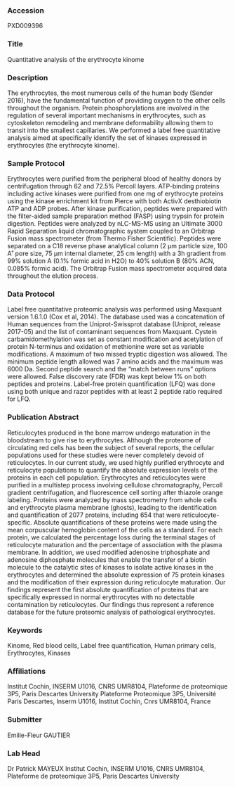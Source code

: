 ### Accession
PXD009396

### Title
Quantitative analysis of the erythrocyte kinome

### Description
The erythrocytes, the most numerous cells of the human body (Sender 2016), have the fundamental function of providing oxygen to the other cells throughout the organism. Protein phosphorylations are involved in the regulation of several important mechanisms in erythrocytes, such as cytoskeleton remodeling and membrane deformability allowing them to transit into the smallest capillaries. We performed a label free quantitative analysis aimed at specifically identify the set of kinases expressed in erythrocytes (the erythrocyte kinome).

### Sample Protocol
Erythrocytes were purified from the peripheral blood of healthy donors by centrifugation through 62 and 72.5% Percoll layers.  ATP-binding proteins including active kinases were purified from one mg of erythrocyte proteins using the kinase enrichment kit from Pierce with both ActivX desthiobiotin ATP and ADP probes. After kinase purification, peptides were prepared with the filter-aided sample preparation method (FASP) using trypsin for protein digestion. Peptides were analyzed by nLC-MS-MS using an Ultimate 3000 Rapid Separation liquid chromatographic system coupled to an Orbitrap Fusion mass spectrometer (from Thermo Fisher Scientific). Peptides were separated on a C18 reverse phase analytical column (2 µm particle size, 100 A˚ pore size, 75 µm internal diameter, 25 cm length) with a 3h gradient from 99% solution A (0.1% formic acid in H2O) to 40% solution B (80% ACN, 0.085% formic acid). The Orbitrap Fusion mass spectrometer acquired data throughout the elution process.

### Data Protocol
Label free quantitative proteomic analysis was performed using Maxquant version 1.6.1.0 (Cox et al, 2014). The database used was a concatenation of Human sequences from the Uniprot-Swissprot database (Uniprot, release 2017-05) and the list of contaminant sequences from Maxquant. Cystein carbamidomethylation was set as constant modification and acetylation of protein N-terminus and oxidation of methionine were set as variable modifications. A maximum of two missed tryptic digestion was allowed. The minimum peptide length allowed was 7 amino acids and the maximum was 6000 Da. Second peptide search and the “match between runs” options were allowed. False discovery rate (FDR) was kept below 1% on both peptides and proteins. Label-free protein quantification (LFQ) was done using both unique and razor peptides with at least 2 peptide ratio required for LFQ.

### Publication Abstract
Reticulocytes produced in the bone marrow undergo maturation in the bloodstream to give rise to erythrocytes. Although the proteome of circulating red cells has been the subject of several reports, the cellular populations used for these studies were never completely devoid of reticulocytes. In our current study, we used highly purified erythrocyte and reticulocyte populations to quantify the absolute expression levels of the proteins in each cell population. Erythrocytes and reticulocytes were purified in a multistep process involving cellulose chromatography, Percoll gradient centrifugation, and fluorescence cell sorting after thiazole orange labeling. Proteins were analyzed by mass spectrometry from whole cells and erythrocyte plasma membrane (ghosts), leading to the identification and quantification of 2077 proteins, including 654 that were reticulocyte-specific. Absolute quantifications of these proteins were made using the mean corpuscular hemoglobin content of the cells as a standard. For each protein, we calculated the percentage loss during the terminal stages of reticulocyte maturation and the percentage of association with the plasma membrane. In addition, we used modified adenosine triphosphate and adenosine diphosphate molecules that enable the transfer of a biotin molecule to the catalytic sites of kinases to isolate active kinases in the erythrocytes and determined the absolute expression of 75 protein kinases and the modification of their expression during reticulocyte maturation. Our findings represent the first absolute quantification of proteins that are specifically expressed in normal erythrocytes with no detectable contamination by reticulocytes. Our findings thus represent a reference database for the future proteomic analysis of pathological erythrocytes.

### Keywords
Kinome, Red blood cells, Label free quantification, Human primary cells, Erythrocytes, Kinases

### Affiliations
Institut Cochin, INSERM U1016, CNRS UMR8104, Plateforme de proteomique 3P5, Paris Descartes University
Plateforme Proteomique 3P5, Université Paris Descartes, Inserm U1016, Institut Cochin, Cnrs UMR8104,  France

### Submitter
Emilie-Fleur GAUTIER

### Lab Head
Dr Patrick MAYEUX
Institut Cochin, INSERM U1016, CNRS UMR8104, Plateforme de proteomique 3P5, Paris Descartes University


